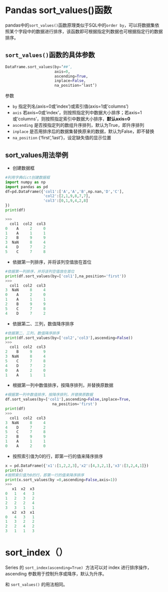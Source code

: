 # Pandas sort_values()函数

pandas中的`sort_values()`函数原理类似于SQL中的`order by`，可以将数据集依照某个字段中的数据进行排序，该函数即可根据指定列数据也可根据指定行的数据排序。

## **`sort_values()`函数的具体参数**

```python
DataFrame.sort_values(by=‘##’,
                      axis=0,
                      ascending=True, 
                      inplace=False, 
                      na_position=‘last’)
```

参数	

- `by`	指定列名(axis=0或’index’)或索引值(axis=1或’columns’)
- `axis`	若axis=0或’index’，则按照指定列中数据大小排序；若axis=1或’columns’，则按照指定索引中数据大小排序，**默认axis=0**
- `ascending`	是否按指定列的数组升序排列，默认为True，即升序排列
- `inplace`	是否用排序后的数据集替换原来的数据，默认为False，即不替换
- `na_position`	{‘first’,‘last’}，设定缺失值的显示位置


## **sort_values用法举例**

- 创建数据框

```python
#利用字典dict创建数据框
import numpy as np
import pandas as pd
df=pd.DataFrame({'col1':['A','A','B',np.nan,'D','C'],
                 'col2':[2,1,9,8,7,7],
                 'col3':[0,1,9,4,2,8]
})
print(df)

>>>
  col1  col2  col3
0    A     2     0
1    A     1     1
2    B     9     9
3  NaN     8     4
4    D     7     2
5    C     7     8

```

- 依据第一列排序，并将该列空值放在首位

```python
#依据第一列排序，并将该列空值放在首位
print(df.sort_values(by=['col1'],na_position='first'))
>>>
  col1  col2  col3
3  NaN     8     4
0    A     2     0
1    A     1     1
2    B     9     9
5    C     7     8
4    D     7     2

```

- 依据第二、三列，数值降序排序

```python
#依据第二、三列，数值降序排序
print(df.sort_values(by=['col2','col3'],ascending=False))
>>>
  col1  col2  col3
2    B     9     9
3  NaN     8     4
5    C     7     8
4    D     7     2
0    A     2     0
1    A     1     1

```

- 根据第一列中数值排序，按降序排列，并替换原数据

```python
#根据第一列中数值排序，按降序排列，并替换原数据
df.sort_values(by=['col1'],ascending=False,inplace=True,
                     na_position='first')
print(df)
>>>
  col1  col2  col3
3  NaN     8     4
4    D     7     2
5    C     7     8
2    B     9     9
1    A     1     1
0    A     2     0

```

- 按照索引值为0的行，即第一行的值来降序排序

```python
x = pd.DataFrame({'x1':[1,2,2,3],'x2':[4,3,2,1],'x3':[3,2,4,1]}) 
print(x)
#按照索引值为0的行，即第一行的值来降序排序
print(x.sort_values(by =0,ascending=False,axis=1))
>>>
   x1  x2  x3
0   1   4   3
1   2   3   2
2   2   2   4
3   3   1   1
   x2  x3  x1
0   4   3   1
1   3   2   2
2   2   4   2
3   1   1   3

```

# sort_index（）

Series 的 `sort_index(ascending=True) `方法可以对 index 进行排序操作，ascending 参数用于控制升序或降序，默认为升序。

和 `sort_values()` 的用法相同。